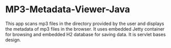 # MP3-Metadata-Viewer-Java
This app scans mp3 files in the directory provided by the user and displays the metadata of mp3 files in the browser.
It uses embedded Jetty container for browsing and embedded H2 database for saving data.
It is servlet bases design.
